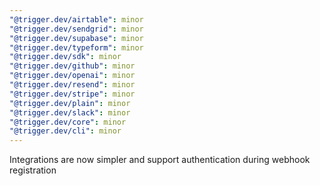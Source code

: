 ```yaml
---
"@trigger.dev/airtable": minor
"@trigger.dev/sendgrid": minor
"@trigger.dev/supabase": minor
"@trigger.dev/typeform": minor
"@trigger.dev/sdk": minor
"@trigger.dev/github": minor
"@trigger.dev/openai": minor
"@trigger.dev/resend": minor
"@trigger.dev/stripe": minor
"@trigger.dev/plain": minor
"@trigger.dev/slack": minor
"@trigger.dev/core": minor
"@trigger.dev/cli": minor
---
```


Integrations are now simpler and support authentication during webhook registration

